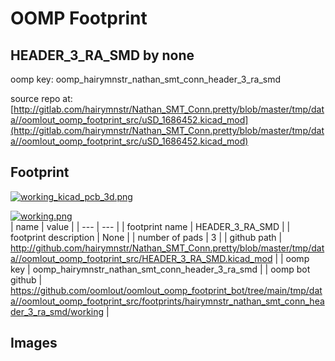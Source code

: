 # OOMP Footprint  
## HEADER_3_RA_SMD  by none  
  
oomp key: oomp_hairymnstr_nathan_smt_conn_header_3_ra_smd  
  
source repo at: [http://gitlab.com/hairymnstr/Nathan_SMT_Conn.pretty/blob/master/tmp/data//oomlout_oomp_footprint_src/uSD_1686452.kicad_mod](http://gitlab.com/hairymnstr/Nathan_SMT_Conn.pretty/blob/master/tmp/data//oomlout_oomp_footprint_src/uSD_1686452.kicad_mod)  
## Footprint  
  
[![working_kicad_pcb_3d.png](working_kicad_pcb_3d_600.png)](working_kicad_pcb_3d.png)  
  
[![working.png](working_600.png)](working.png)  
| name | value | 
| --- | --- | 
| footprint name | HEADER_3_RA_SMD | 
| footprint description | None | 
| number of pads | 3 | 
| github path | http://github.com/hairymnstr/Nathan_SMT_Conn.pretty/blob/master/tmp/data//oomlout_oomp_footprint_src/HEADER_3_RA_SMD.kicad_mod | 
| oomp key | oomp_hairymnstr_nathan_smt_conn_header_3_ra_smd | 
| oomp bot github | https://github.com/oomlout/oomlout_oomp_footprint_bot/tree/main/tmp/data//oomlout_oomp_footprint_src/footprints/hairymnstr_nathan_smt_conn_header_3_ra_smd/working | 
## Images  
